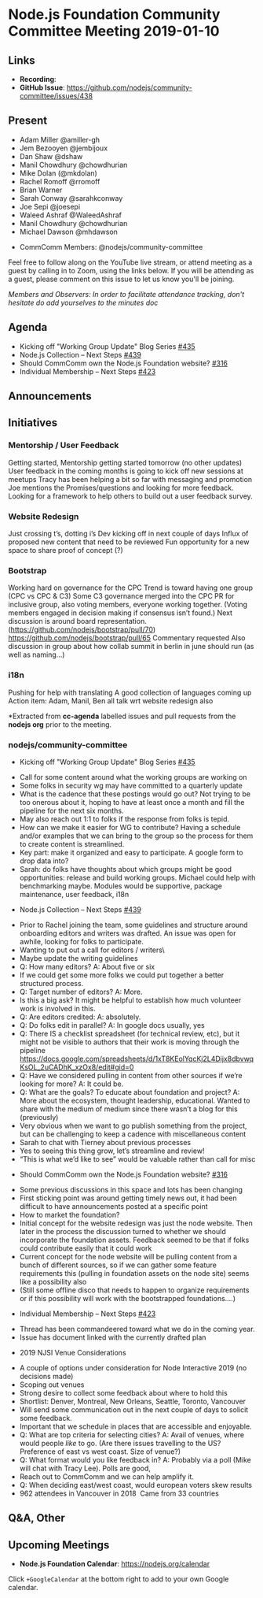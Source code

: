 # Node.js Foundation Community Committee Meeting 2019-01-10

## Links

* **Recording**: 
* **GitHub Issue**: https://github.com/nodejs/community-committee/issues/438

## Present

- Adam Miller @amiller-gh
- Jem Bezooyen @jembijoux
- Dan Shaw @dshaw
- Manil Chowdhury @chowdhurian
- Mike Dolan (@mkdolan)
- Rachel Romoff @rromoff
- Brian Warner
- Sarah Conway @sarahkconway
- Joe Sepi @joesepi
- Waleed Ashraf @WaleedAshraf
- Manil Chowdhury @chowdhurian
- Michael Dawson @mhdawson

* CommComm Members: @nodejs/community-committee

Feel free to follow along on the YouTube live stream, or attend meeting as a guest 
by calling in to Zoom, using the links below. If you will be attending as a guest, 
please comment on this issue to let us know you'll be joining.

*Members and Observers: In order to facilitate attendance tracking, don't hesitate do add yourselves to the minutes doc*

## Agenda

* Kicking off "Working Group Update" Blog Series [#435](https://github.com/nodejs/community-committee/issues/435)
* Node.js Collection – Next Steps [#439](https://github.com/nodejs/community-committee/issues/439)
* Should CommComm own the Node.js Foundation website? [#316](https://github.com/nodejs/community-committee/issues/316)
* Individual Membership – Next Steps [#423](https://github.com/nodejs/community-committee/issues/423)

## Announcements

## Initiatives

### Mentorship / User Feedback
Getting started, 
Mentorship getting started tomorrow (no other updates)
User feedback in the coming months is going to kick off new sessions at meetups
Tracy has been helping a bit so far with messaging and promotion 
Joe mentions the Promises/questions and looking for more feedback. Looking for a framework to help others to build out a user feedback survey. 

### Website Redesign
Just crossing t’s, dotting i’s
Dev kicking off in next couple of days
Influx of proposed new content that need to be reviewed
Fun opportunity for a new space to share proof of concept (?)

### Bootstrap
Working hard on governance for the CPC
Trend is toward having one group (CPC vs CPC & C3)
Some C3 governance merged into the CPC
PR for inclusive group, also voting members, everyone working together. (Voting members engaged in decision making if consensus isn’t found.)
Next discussion is around board representation. (https://github.com/nodejs/bootstrap/pull/70)
https://github.com/nodejs/bootstrap/pull/65
Commentary requested
Also discussion in group about how collab summit in berlin in june should run (as well as naming…)

### i18n
Pushing for help with translating
A good collection of languages coming up
Action item: Adam, Manil, Ben all talk wrt website redesign also
 
*Extracted from **cc-agenda** labelled issues and pull requests from the **nodejs org** prior to the meeting.

### nodejs/community-committee

* Kicking off "Working Group Update" Blog Series [#435](https://github.com/nodejs/community-committee/issues/435)
- Call for some content around what the working groups are working on
- Some folks in security wg may have committed to a quarterly update 
- What is the cadence that these postings would go out? Not trying to be too onerous about it, hoping to have at least once a month and fill the pipeline for the next six months.
- May also reach out 1:1 to folks if the response from folks is tepid.
- How can we make it easier for WG to contribute? Having a schedule and/or examples that we can bring to the group so the process for them to create content is streamlined.
- Key part: make it organized and easy to participate. A google form to drop data into?
- Sarah: do folks have thoughts about which groups might be good opportunities: release and build working groups. Michael could help with benchmarking maybe. Modules would be supportive, package maintenance, user feedback, i18n

* Node.js Collection – Next Steps [#439](https://github.com/nodejs/community-committee/issues/439)
- Prior to Rachel joining the team, some guidelines and structure around onboarding editors and writers was drafted. An issue was open for awhile, looking for folks to participate.
- Wanting to put out a call for editors / writers\
- Maybe update the writing guidelines
- Q: How many editors? A: About five or six
- If we could get some more folks we could put together a better structured process. 
- Q: Target number of editors? A: More.
- Is this a big ask? It might be helpful to establish how much volunteer work is involved in this.
- Q: Are editors credited: A: absolutely.
- Q: Do folks edit in parallel? A: In google docs usually, yes
- Q: There IS a checklist spreadsheet (for technical review, etc), but it might not be visible to authors that their work is moving through the pipeline
https://docs.google.com/spreadsheets/d/1xT8KEolYqcKj2L4Dijx8dbvwqKsOL_2uCADhK_xzOx8/edit#gid=0
- Q: Have we considered pulling in content from other sources if we’re looking for more? A: It could be.
- Q: What are the goals? To educate about foundation and project? A: More about the ecosystem, thought leadership, educational. Wanted to share with the medium of medium since there wasn’t a blog for this (previously)
- Very obvious when we want to go publish something from the project, but can be challenging to keep a cadence with miscellaneous content
- Sarah to chat with Tierney about previous processes
- Yes to seeing this thing grow, let’s streamline and review!
- “This is what we’d like to see” would be valuable rather than call for misc

* Should CommComm own the Node.js Foundation website? [#316](https://github.com/nodejs/community-committee/issues/316)
- Some previous discussions in this space and lots has been changing
- First sticking point was around getting timely news out, it had been difficult to have announcements posted at a specific point
- How to market the foundation? 
- Initial concept for the website redesign was just the node website. Then later in the process the discussion turned to whether we should incorporate the foundation assets. Feedback seemed to be that if folks could contribute easily that it could work
- Current concept for the node website will be pulling content from a bunch of different sources, so if we can gather some feature requirements this (pulling in foundation assets on the node site) seems like a possibility also
- (Still some offline disco that needs to happen to organize requirements or if this possibility will work with the bootstrapped foundations....)

* Individual Membership – Next Steps [#423](https://github.com/nodejs/community-committee/issues/423)
- Thread has been commandeered toward what we do in the coming year.
- Issue has document linked with the currently drafted plan

* 2019 NJSI Venue Considerations
- A couple of options under consideration for Node Interactive 2019 (no decisions made)
- Scoping out venues
- Strong desire to collect some feedback about where to hold this
- Shortlist: Denver, Montreal, New Orleans, Seattle, Toronto, Vancouver
- Will send some communication out in the next couple of days to solicit some feedback.
- Important that we schedule in places that are accessible and enjoyable.
- Q: What are top criteria for selecting cities? A: Avail of venues, where would people *like* to go. (Are there issues travelling to the US? Preference of east vs west coast. Size of venue?)
- Q: What format would you like feedback in? A: Probably via a poll (Mike will chat with Tracy Lee). Polls are good, 
- Reach out to CommComm and we can help amplify it.
- Q: When deciding east/west coast, would european voters skew results
- 962 attendees in Vancouver in 2018  Came from 33 countries


## Q&A, Other

## Upcoming Meetings

* **Node.js Foundation Calendar**: https://nodejs.org/calendar

Click `+GoogleCalendar` at the bottom right to add to your own Google calendar.


